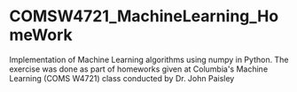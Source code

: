 # COMSW4721_MachineLearning_HomeWork
Implementation of Machine Learning algorithms using numpy in Python. The exercise was done as part of homeworks given at Columbia's Machine Learning (COMS W4721) class conducted by Dr. John Paisley
